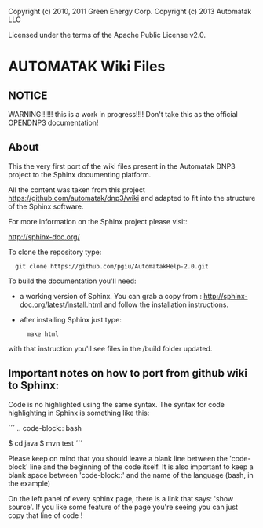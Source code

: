 Copyright (c) 2010, 2011 Green Energy Corp.
Copyright (c) 2013 Automatak LLC

Licensed under the terms of the Apache Public License v2.0.


AUTOMATAK Wiki Files
=====================

NOTICE
------
WARNING!!!!!! this is a work in progress!!!! Don't take this as the official OPENDNP3 documentation!


About
-----
This the very first port of the wiki files present in the Automatak DNP3 project to the Sphinx 
documenting platform.

All the content was taken from this project https://github.com/automatak/dnp3/wiki and adapted to 
fit into the structure of the Sphinx software. 

For more information on the Sphinx project please visit: 

http://sphinx-doc.org/


To clone the repository type: 

      git clone https://github.com/pgiu/AutomatakHelp-2.0.git


To build the documentation you'll need: 

- a working version of Sphinx. You can grab a copy from :  http://sphinx-doc.org/latest/install.html and follow the installation instructions. 
	
- after installing Sphinx just type:
		
		make html
		
with that instruction you'll see files in the /build folder updated.


Important notes on how to port from github wiki to Sphinx:
----------------------------------------------------------

Code is no highlighted using the same syntax. The syntax for code highlighting in Sphinx is something like this: 

´´´
.. code-block:: bash

   $ cd java
   $ mvn test
´´´

Please keep on mind that you should leave a blank line between the 'code-block' line and the beginning of the code itself.
It is also important to keep a blank space between 'code-block::' and the name of the language (bash, in the example)

On the left panel of every sphinx page, there is a link that says: 'show source'. If you like some feature of the page you're seeing you can just copy that line of code ! 

		
